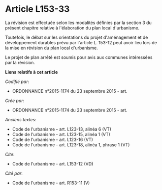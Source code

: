 # Article L153-33

La révision est effectuée selon les modalités définies par la section 3 du présent chapitre relative à l'élaboration du plan
local d'urbanisme. 

Toutefois, le débat sur les orientations du projet d'aménagement et de développement durables prévu par l'article L. 153-12
peut avoir lieu lors de la mise en révision du plan local d'urbanisme. 

Le projet de plan arrêté est soumis pour avis aux communes intéressées par la révision.

**Liens relatifs à cet article**

_Codifié par_:

  - ORDONNANCE n°2015-1174 du 23 septembre 2015 - art.

_Créé par_:

  - ORDONNANCE n°2015-1174 du 23 septembre 2015 - art.

_Anciens textes_:

  - Code de l'urbanisme - art. L123-13, alinéa 6  (VT)
  - Code de l'urbanisme - art. L123-15, alinéa 1  (VT)
  - Code de l'urbanisme - art. L123-16 (VT)
  - Code de l'urbanisme - art. L123-18, alinéa 1, phrase 1 (VT)

_Cite_:

  - Code de l'urbanisme - art. L153-12 (VD)

_Cité par_:

  - Code de l'urbanisme - art. R153-11 (V)
